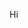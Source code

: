 <!--
<p align="center">
<img src="https://img.shields.io/badge/Python-3776AB?style=flat&logo=Python&logoColor=white"/>
<img src="https://img.shields.io/badge/Pytorch-EE4C2C?style=flat&logo=Pytorch&logoColor=white"/>
<img src="https://img.shields.io/badge/Matlab-blue?style=flat=Pytorch&logoColor=white"/>
<img src="https://img.shields.io/badge/Simulink-orange?style=flat=Pytorch&logoColor=white"/>
</p>



-->
<!-- 스페이스 바 두 번 치면 한 줄 통째로 공백 생성 -->
Hi
<!--
## ⭐Website
> ▫ <a href="https://www.youtube.com/channel/UC2wGcGfyIlqW2N8MZVKd6SA">YouTube</a> <br/>
> ▫ <a href="https://scholar.google.com/citations?hl=en&view_op=list_works&gmla=AJsN-F7AWiuMcevwXdjDOODg0EdO3qjbXF7Wf3zmqGgBS54fQW56HKVBwDrBqJ5VAk8ynniS-diTzwIERmvZXssVTwDN8SvVXg&user=NZdDW_8AAAAJ">Google_Scholar</a> <br/>

## ⭐Publications
> ▫ [1] **M.Son**, M.Kim, H.Kim, "Sector Coupling and Migration towards Carbon-Neutral Power Systems", _Energies_, 2023.


## ⭐Research Interest
> **Power Systems**
>> ▫ Sector Coupling<br/>
>> ▫ Optimal Power Flow<br/>

> **Industry**
>> ▫ Home ESS<br/>
>> ▫ Smart Home<br/>

> **AI & Optimization**
>> ▫ Reinforcement Learning<br/>
>> ▫ Deep Learning(especially Time Series Problem)<br/>
>> ▫ Stochastic Optimization<br/>
>> ▫ End-to-End Learning<br/>
>> ▫ Combining Optimization and Deep Learning<br/>

-->
<!---->


<!-- 아래는.... 뱃지에 링크 거는 방법 -->
<!--
<a href="https://github.com/powerflow77"><img src="https://img.shields.io/badge/GitHub-181717?style=flat&logo=Github&logoColor=white"/></a>
-->


<!--
**powerflow77/powerflow77** is a ✨ _special_ ✨ repository because its `README.md` (this file) appears on your GitHub profile.


유튜브
> https://www.youtube.com/channel/UC2wGcGfyIlqW2N8MZVKd6SA<br/>

마크다운
https://powerflow77.github.io/

Here are some ideas to get you started:

- 🔭 I’m currently working on ...
- 🌱 I’m currently learning ...
- 👯 I’m looking to collaborate on ...
- 🤔 I’m looking for help with ...
- 💬 Ask me about ...
- 📫 How to reach me: ...
- 😄 Pronouns: ...
- ⚡ Fun fact: ...
-->
